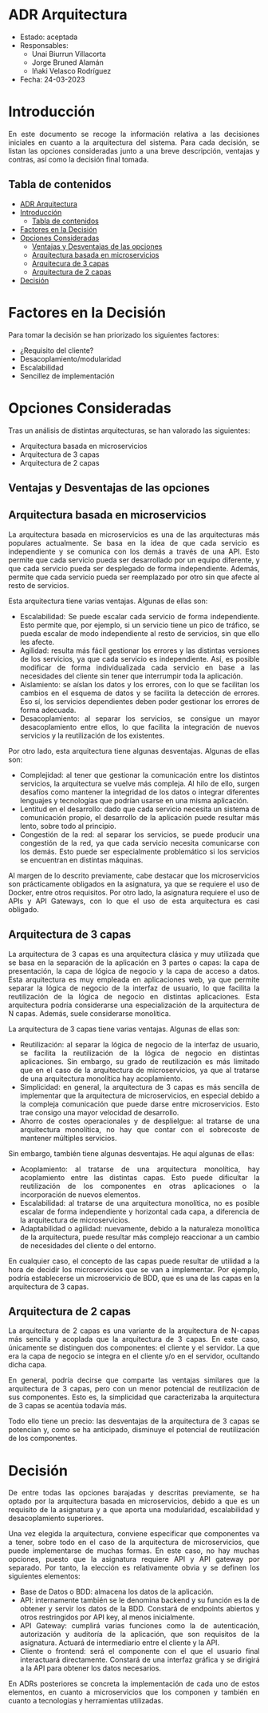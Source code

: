 # ADR Arquitectura

* Estado: aceptada
* Responsables:
    * Unai Biurrun Villacorta
    * Jorge Bruned Alamán
    * Iñaki Velasco Rodríguez
* Fecha: 24-03-2023

# Introducción

<div style="text-align: justify!important">

En este documento se recoge la información relativa a las decisiones iniciales en cuanto a la arquitectura del sistema.
Para cada decisión,
se listan las opciones consideradas junto a una breve descripción, ventajas y contras, así como la decisión final
tomada.
</div>

## Tabla de contenidos

<!--[TOC] -->
<!-- TOC -->

* [ADR Arquitectura](#adr-arquitectura)
* [Introducción](#introducción)
    * [Tabla de contenidos](#tabla-de-contenidos)
* [Factores en la Decisión](#factores-en-la-decisión)
* [Opciones Consideradas](#opciones-consideradas)
    * [Ventajas y Desventajas de las opciones](#ventajas-y-desventajas-de-las-opciones)
    * [Arquitectura basada en microservicios](#arquitectura-basada-en-microservicios)
    * [Arquitecura de 3 capas](#arquitecura-de-3-capas)
    * [Arquitectura de 2 capas](#arquitectura-de-2-capas)
* [Decisión](#decisión)

<!-- TOC -->

# Factores en la Decisión

<div style="text-align: justify!important">

Para tomar la decisión se han priorizado los siguientes factores:

* ¿Requisito del cliente?
* Desacoplamiento/modularidad
* Escalabilidad
* Sencillez de implementación

</div>

# Opciones Consideradas

<div style="text-align: justify!important">

Tras un análisis de distintas arquitecturas, se han valorado las siguientes:

* Arquitectura basada en microservicios
* Arquitectura de 3 capas
* Arquitectura de 2 capas

</div>

## Ventajas y Desventajas de las opciones

## Arquitectura basada en microservicios

<div style="text-align: justify!important">

La arquitectura basada en microservicios es una de las arquitecturas más populares actualmente.
Se basa en la idea de que cada servicio es independiente y se comunica con los demás a través de una API.
Esto permite que cada servicio pueda ser desarrollado por un equipo diferente, y que cada servicio pueda ser desplegado
de forma independiente. Además, permite que cada servicio pueda ser reemplazado por otro sin que afecte al resto de
servicios.

Esta arquitectura tiene varias ventajas. Algunas de ellas son:

* Escalabilidad: Se puede escalar cada servicio de forma independiente. Esto permite que, por ejemplo, si un servicio
  tiene un pico de tráfico, se pueda escalar de modo independiente al resto de servicios, sin que ello les afecte.
* Agilidad: resulta más fácil gestionar los errores y las distintas versiones de los servicios, ya que cada servicio
  es independiente. Así, es posible modificar de forma individualizada cada servicio en base a las necesidades del
  cliente sin tener que interrumpir toda la aplicación.
* Aislamiento: se aíslan los datos y los errores, con lo que se facilitan los cambios en el esquema de datos y se
  facilita la detección de errores. Eso sí, los servicios dependientes deben poder gestionar los errores de forma
  adecuada.
* Desacoplamiento: al separar los servicios, se consigue un mayor desacoplamiento entre ellos, lo que facilita la
  integración de nuevos servicios y la reutilización de los existentes.

Por otro lado, esta arquitectura tiene algunas desventajas. Algunas de ellas son:

* Complejidad: al tener que gestionar la comunicación entre los distintos servicios, la arquitectura se vuelve más
  compleja. Al hilo de ello, surgen desafíos como mantener la integridad de los datos o integrar diferentes lenguajes y
  tecnologías que podrían usarse en una misma aplicación.
* Lentitud en el desarrollo: dado que cada servicio necesita un sistema de comunicación propio, el desarrollo de la
  aplicación puede resultar más lento, sobre todo al principio.
* Congestión de la red: al separar los servicios, se puede producir una congestión de la red, ya que cada servicio
  necesita comunicarse con los demás. Esto puede ser especialmente problemático si los servicios se encuentran en
  distintas máquinas.

Al margen de lo descrito previamente, cabe destacar que los microservicios son prácticamente obligados en la asignatura,
ya que se requiere el uso de Docker, entre otros requisitos. Por otro lado, la asignatura requiere el uso de APIs y API
Gateways, con lo que el uso de esta arquitectura es casi obligado.
</div>

## Arquitectura de 3 capas

<div style="text-align: justify!important">

La arquitectura de 3 capas es una arquitectura clásica y muy utilizada que se basa en la separación de la aplicación en
3 partes o capas: la capa de presentación, la capa de lógica de negocio y la capa de acceso a datos. Esta arquitectura
es muy empleada en aplicaciones web, ya que permite separar la lógica de negocio de la interfaz de usuario, lo que
facilita la reutilización de la lógica de negocio en distintas aplicaciones.
Esta arquitectura podría considerarse una especialización de la arquitectura de N capas. Además, suele considerarse
monolítica.

La arquitectura de 3 capas tiene varias ventajas. Algunas de ellas son:

* Reutilización: al separar la lógica de negocio de la interfaz de usuario, se facilita la reutilización de la lógica de
  negocio en distintas aplicaciones. Sin embargo, su grado de reutilización es más limitado que en el caso de la
  arquitectura de microservicios, ya que al tratarse de una arquitectura monolítica hay acoplamiento.
* Simplicidad: en general, la arquitectura de 3 capas es más sencilla de implementar que la arquitectura de
  microservicios, en especial debido a la compleja comunicación que puede darse entre microservicios. Esto trae consigo
  una mayor velocidad de desarrollo.
* Ahorro de costes operacionales y de desplielgue: al tratarse de una arquitectura monolítica, no hay que contar con el
  sobrecoste de mantener múltiples servicios.

Sin embargo, también tiene algunas desventajas. He aquí algunas de ellas:

* Acoplamiento: al tratarse de una arquitectura monolítica, hay acoplamiento entre las distintas capas. Esto puede
  dificultar la reutilización de los componentes en otras aplicaciones o la incorporación de nuevos elementos.
* Escalabilidad: al tratarse de una arquitectura monolítica, no es posible escalar de forma independiente y horizontal
  cada capa, a diferencia de la arquitectura de microservicios.
* Adaptabilidad o agilidad: nuevamente, debido a la naturaleza monolítica de la arquitectura, puede resultar más
  complejo reaccionar a un cambio de necesidades del cliente o del entorno.

En cualquier caso, el concepto de las capas puede resultar de utilidad a la hora de decidir los microservicios que se
van a implementar. Por ejemplo, podría establecerse un microservicio de BDD, que es una de las capas en la arquitectura
de 3 capas.
</div>

## Arquitectura de 2 capas

<div style="text-align: justify!important">

La arquitectura de 2 capas es una variante de la arquitectura de N-capas más sencilla y acoplada que la arquitectura de
3 capas. En este caso, únicamente se distinguen dos componentes: el cliente y el servidor. La que era la capa de negocio
se integra en el cliente y/o en el servidor, ocultando dicha capa.

En general, podría decirse que comparte las ventajas similares que la arquitectura de 3 capas, pero con un menor
potencial de reutilización de sus componentes. Esto es, la simplicidad que caracterizaba la arquitectura de 3 capas se
acentúa todavía más.

Todo ello tiene un precio: las desventajas de la arquitectura de 3 capas se potencian y, como se ha anticipado,
disminuye el potencial de reutilización de los componentes.

</div>

# Decisión

<div style="text-align: justify!important">

De entre todas las opciones barajadas y descritas previamente, se ha optado por la arquitectura basada en
microservicios, debido a que es un requisito de la asignatura y a que aporta una modularidad, escalabilidad y
desacoplamiento superiores.

Una vez elegida la arquitectura, conviene especificar que componentes va a tener, sobre todo en el caso de la
arquitectura de microservicios, que puede implementarse de muchas formas. En este caso, no hay muchas opciones,
puesto que la asignatura requiere API y API gateway por separado. Por tanto, la elección es relativamente obvia y se
definen los siguientes elementos:

* Base de Datos o BDD: almacena los datos de la aplicación.
* API: internamente también se le denomina backend y su función es la de obtener y servir los datos de la BDD. Constará
  de endpoints abiertos y otros restringidos por API key, al menos inicialmente.
* API Gateway: cumplirá varias funciones como la de autenticación, autorización y auditoría de la aplicación, que son
  requisitos de la asignatura. Actuará de intermediario entre el cliente y la API.
* Cliente o frontend: será el componente con el que el usuario final interactuará directamente. Constará de una interfaz
  gráfica y se dirigirá a la API para obtener los datos necesarios.

En ADRs posteriores se concreta la implementación de cada uno de estos elementos, en cuanto a microservicios que los
componen y también en cuanto a tecnologías y herramientas utilizadas.

</div>
